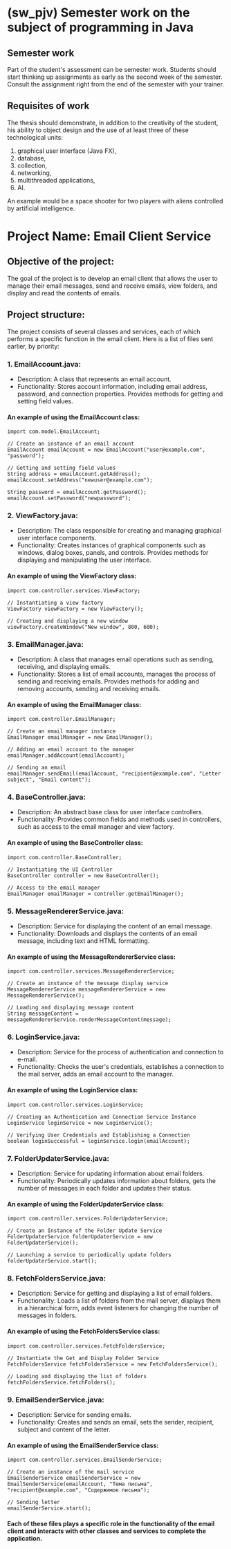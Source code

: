 # (sw_pjv) Semester work on the subject of programming in Java
## Semester work

Part of the student's assessment can be semester work. Students should start thinking up assignments as early as the second week of the semester. Consult the assignment right from the end of the semester with your trainer.

## Requisites of work
The thesis should demonstrate, in addition to the creativity of the student, his ability to object design and the use of at least three of these technological units:

<ol>
  <li>graphical user interface (Java FX),</li>
  <li>database,</li>
  <li>collection,</li>
  <li>networking,</li>
  <li>multithreaded applications,</li>
  <li>AI.</li>
</ol>

An example would be a space shooter for two players with aliens controlled by artificial intelligence.

# Project Name: Email Client Service

## Objective of the project:
The goal of the project is to develop an email client that allows the user to manage their email messages, send and receive emails, view folders, and display and read the contents of emails.

## Project structure:
The project consists of several classes and services, each of which performs a specific function in the email client. Here is a list of files sent earlier, by priority:

### 1. EmailAccount.java:

- Description: A class that represents an email account.
- Functionality: Stores account information, including email address, password, and connection properties. Provides methods for getting and setting field values.

#### An example of using the EmailAccount class:

```
import com.model.EmailAccount;

// Create an instance of an email account
EmailAccount emailAccount = new EmailAccount("user@example.com", "password");

// Getting and setting field values
String address = emailAccount.getAddress();
emailAccount.setAddress("newuser@example.com");

String password = emailAccount.getPassword();
emailAccount.setPassword("newpassword");
```

### 2. ViewFactory.java:

- Description: The class responsible for creating and managing graphical user interface components.
- Functionality: Creates instances of graphical components such as windows, dialog boxes, panels, and controls. Provides methods for displaying and manipulating the user interface.

#### An example of using the ViewFactory class:

```
import com.controller.services.ViewFactory;

// Instantiating a view factory
ViewFactory viewFactory = new ViewFactory();

// Creating and displaying a new window
viewFactory.createWindow("New window", 800, 600);
```

### 3. EmailManager.java:

- Description: A class that manages email operations such as sending, receiving, and displaying emails.
- Functionality: Stores a list of email accounts, manages the process of sending and receiving emails. Provides methods for adding and removing accounts, sending and receiving emails.

#### An example of using the EmailManager class:

```
import com.controller.EmailManager;

// Create an email manager instance
EmailManager emailManager = new EmailManager();

// Adding an email account to the manager
emailManager.addAccount(emailAccount);

// Sending an email
emailManager.sendEmail(emailAccount, "recipient@example.com", "Letter subject", "Email content");
```

### 4. BaseController.java:

- Description: An abstract base class for user interface controllers.
- Functionality: Provides common fields and methods used in controllers, such as access to the email manager and view factory.

#### An example of using the BaseController class:

```
import com.controller.BaseController;

// Instantiating the UI Controller
BaseController controller = new BaseController();

// Access to the email manager
EmailManager emailManager = controller.getEmailManager();
```

### 5. MessageRendererService.java:

- Description: Service for displaying the content of an email message.
- Functionality: Downloads and displays the contents of an email message, including text and HTML formatting.

#### An example of using the MessageRendererService class:

```
import com.controller.services.MessageRendererService;

// Create an instance of the message display service
MessageRendererService messageRendererService = new MessageRendererService();

// Loading and displaying message content
String messageContent = messageRendererService.renderMessageContent(message);
```

### 6. LoginService.java:

- Description: Service for the process of authentication and connection to e-mail.
- Functionality: Checks the user's credentials, establishes a connection to the mail server, adds an email account to the manager.

#### An example of using the LoginService class:

```
import com.controller.services.LoginService;

// Creating an Authentication and Connection Service Instance
LoginService loginService = new LoginService();

// Verifying User Credentials and Establishing a Connection
boolean loginSuccessful = loginService.login(emailAccount);
```

### 7. FolderUpdaterService.java:

- Description: Service for updating information about email folders.
- Functionality: Periodically updates information about folders, gets the number of messages in each folder and updates their status.

#### An example of using the FolderUpdaterService class:

```
import com.controller.services.FolderUpdaterService;

// Create an Instance of the Folder Update Service
FolderUpdaterService folderUpdaterService = new FolderUpdaterService();

// Launching a service to periodically update folders
folderUpdaterService.start();
```

### 8. FetchFoldersService.java:

- Description: Service for getting and displaying a list of email folders.
- Functionality: Loads a list of folders from the mail server, displays them in a hierarchical form, adds event listeners for changing the number of messages in folders.

#### An example of using the FetchFoldersService class:

```
import com.controller.services.FetchFoldersService;

// Instantiate the Get and Display Folder Service
FetchFoldersService fetchFoldersService = new FetchFoldersService();

// Loading and displaying the list of folders
fetchFoldersService.fetchFolders();
```

### 9. EmailSenderService.java:

- Description: Service for sending emails.
- Functionality: Creates and sends an email, sets the sender, recipient, subject and content of the letter.

#### An example of using the EmailSenderService class:

```
import com.controller.services.EmailSenderService;

// Create an instance of the mail service
EmailSenderService emailSenderService = new EmailSenderService(emailAccount, "Тема письма", "recipient@example.com", "Содержимое письма");

// Sending letter
emailSenderService.start();
```

#### Each of these files plays a specific role in the functionality of the email client and interacts with other classes and services to complete the application.
